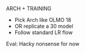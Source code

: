 ARCH + TRAINING

- Pick Arch like OLMO 18
- OR replicate a 30 model
- Follow standard LR flow

Eval:
Hacky nonsense for now